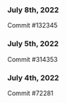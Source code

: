 ### July 8th, 2022

Commit #132345

### July 5th, 2022

Commit #314353


### July 4th, 2022

Commit #72281
